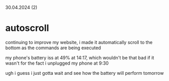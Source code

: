 30.04.2024 (2)
# autoscroll
continuing to improve my website, i made it automatically scroll to the bottom as the commands are being executed

my phone's battery iss at 49% at 14:17, which wouldn't be that bad if it wasn't for the fact i unplugged my phone at 9:30

ugh i guess i just gotta wait and see how the battery will perform tomorrow